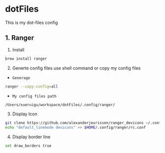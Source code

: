 # dotFiles

This is my dot-files config

## 1. Ranger
1. Install

``` bash
brew install ranger
```

2. Generte config files use shell command or copy my config files

- `Generage`

``` bash
ranger --copy-config=all
```

- `My config files path`

``` bash
/Users/xueruigu/workspace/dotFiles/.config/ranger/
```

3. Display Icon

``` bash
git clone https://github.com/alexanderjeurissen/ranger_devicons ~/.config/ranger/plugins/ranger_devicons
echo "default_linemode devicons" >> $HOME/.config/ranger/rc.conf
```

4. Display border line

``` bash
set draw_borders true
```

